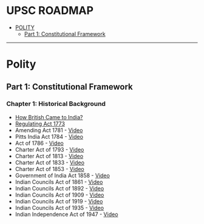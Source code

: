 # UPSC ROADMAP

* [POLITY](#polity)
  * [Part 1: Constitutional Framework](#constitutional-framework)

---
# Polity

## Part 1: Constitutional Framework

### Chapter 1: Historical Background

* [How British Came to India?](https://www.youtube.com/watch?v=3bZoB8PiXas)
* [Regulating Act 1773](https://www.youtube.com/watch?v=4N5gsuxVxv8&list=LL&index=2&t=3s)
* Amending Act 1781 - [Video](https://www.youtube.com/watch?v=LF6DYouUSqs&list=LL&index=1)
* Pitts India Act 1784 - [Video](#)
* Act of 1786 - [Video](#)
* Charter Act of 1793 - [Video](#)
* Charter Act of 1813 - [Video](#)
* Charter Act of 1833 - [Video](#)
* Charter Act of 1853 - [Video](#)
* Government of India Act 1858 - [Video](#)
* Indian Councils Act of 1861 - [Video](#)
* Indian Councils Act of 1892 - [Video](#)
* Indian Councils Act of 1909 - [Video](#)
* Indian Councils Act of 1919 - [Video](#)
* Indian Councils Act of 1935 - [Video](#)
* Indian Independence Act of 1947 - [Video](#)


